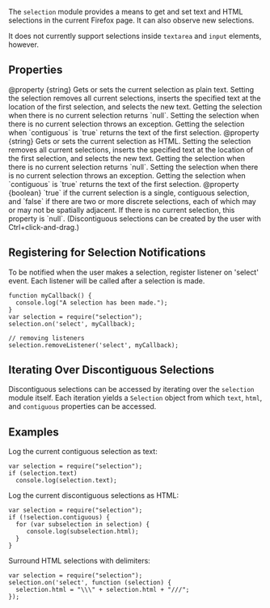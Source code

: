 <!-- contributed by Eric H. Jung [eric.jung@yahoo.com] -->
<!-- contributed by Irakli Gozalishvili [gozala@mozilla.com] -->

The `selection` module provides a means to get and set text and HTML selections
in the current Firefox page.  It can also observe new selections.

It does not currently support selections inside `textarea` and `input` elements,
however.


Properties
----------

<api name="text">
@property {string}
  Gets or sets the current selection as plain text. Setting the selection
  removes all current selections, inserts the specified text at the location of
  the first selection, and selects the new text. Getting the selection when
  there is no current selection returns `null`. Setting the selection when there
  is no current selection throws an exception. Getting the selection when
  `contiguous` is `true` returns the text of the first selection.
</api>

<api name="html">
@property {string}
  Gets or sets the current selection as HTML. Setting the selection removes all
  current selections, inserts the specified text at the location of the first
  selection, and selects the new text. Getting the selection when there is no
  current selection returns `null`. Setting the selection when there is no
  current selection throws an exception. Getting the selection when `contiguous`
  is `true` returns the text of the first selection.
</api>

<api name="contiguous">
@property {boolean}
  `true` if the current selection is a single, contiguous selection, and `false`
  if there are two or more discrete selections, each of which may or may not be
  spatially adjacent. If there is no current selection, this property is `null`.
  (Discontiguous selections can be created by the user with
  Ctrl+click-and-drag.)
</api>

Registering for Selection Notifications
---------------------------------------

To be notified when the user makes a selection, register listener on 'select'
event. Each listener will be called after a selection is made.

    function myCallback() {
      console.log("A selection has been made.");
    }
    var selection = require("selection");
    selection.on('select', myCallback);
    
    // removing listeners
    selection.removeListener('select', myCallback);

Iterating Over Discontiguous Selections
---------------------------------------

Discontiguous selections can be accessed by iterating over the `selection`
module itself. Each iteration yields a `Selection` object from which `text`,
`html`, and `contiguous` properties can be accessed.


Examples
--------

Log the current contiguous selection as text:

    var selection = require("selection");
    if (selection.text)
      console.log(selection.text);

Log the current discontiguous selections as HTML:

    var selection = require("selection");
    if (!selection.contiguous) {
      for (var subselection in selection) {
         console.log(subselection.html);
      }
    }

Surround HTML selections with delimiters:

    var selection = require("selection");
    selection.on('select', function (selection) {
      selection.html = "\\\" + selection.html + "///";
    });

